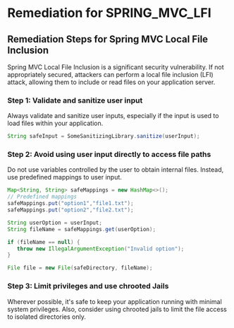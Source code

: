 # Remediation for SPRING_MVC_LFI

## Remediation Steps for Spring MVC Local File Inclusion

Spring MVC Local File Inclusion is a significant security vulnerability. If not appropriately secured, attackers can perform a local file inclusion (LFI) attack, allowing them to include or read files on your application server.

### Step 1: Validate and sanitize user input 

Always validate and sanitize user inputs, especially if the input is used to load files within your application.

```java
String safeInput = SomeSanitizingLibrary.sanitize(userInput);
```

### Step 2: Avoid using user input directly to access file paths

Do not use variables controlled by the user to obtain internal files. Instead, use predefined mappings to user input.

```java
Map<String, String> safeMappings = new HashMap<>();
// Predefined mappings
safeMappings.put("option1","file1.txt");
safeMappings.put("option2","file2.txt");

String userOption = userInput;
String fileName = safeMappings.get(userOption);

if (fileName == null) {
   throw new IllegalArgumentException("Invalid option");
}

File file = new File(safeDirectory, fileName);
```

### Step 3:  Limit privileges and use chrooted Jails 

Wherever possible, it's safe to keep your application running with minimal system privileges. Also, consider using chrooted jails to limit the file access to isolated directories only.
